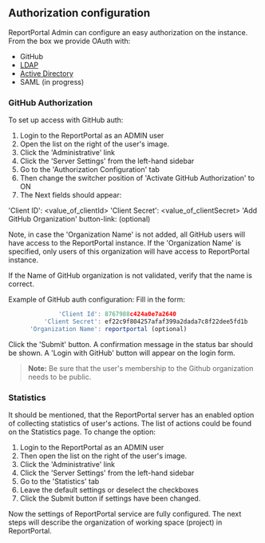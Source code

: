 ## Authorization configuration

ReportPortal Admin can configure an easy authorization on the instance. From the box we provide OAuth with:

* GitHub
* [LDAP](https://reportportal.io/docs/LDAP-Auth-integration)
* [Active Directory](https://reportportal.io/docs/Active-Directory-Auth-integration)
* SAML (in progress)

### GitHub Authorization

To set up access with GitHub auth:

1. Login to the ReportPortal as an ADMIN user
2. Open the list on the right of the user's image.
3. Click the 'Administrative' link 
4. Click the 'Server Settings' from the left-hand sidebar
5. Go to the 'Authorization Configuration' tab
6. Then change the switcher position of 'Activate GitHub Authorization' to ON
7. The Next fields should appear:

  'Client ID': <value_of_clientId>
  'Client Secret': <value_of_clientSecret>
  'Add GitHub Organization' button-link: (optional)

Note, in case the 'Organization Name' is not added, all GitHub users will have access to the ReportPortal instance.
If the 'Organization Name' is specified, only users of this organization will have access to ReportPortal instance.

If the Name of GitHub organization is not validated, verify that the name is correct.

Example of GitHub auth configuration:
 Fill in the form:
 ```javascript 
               'Client Id': 8767988c424a0e7a2640
           'Client Secret': ef22c9f804257afaf399a2dada7c8f22dee5fd1b
       'Organization Name': reportportal (optional)
  ```
 Click the 'Submit' button.
 A confirmation message in the status bar should be shown.
 A 'Login with GitHub' button will appear on the login form.
 
 >**Note:** Be sure that the user's membership to the Github organization needs to be public.
 

### Statistics
It should be mentioned, that the ReportPortal server has an enabled option of collecting statistics of user's actions.
The list of actions could be found on the Statistics page.
To change the option:
1. Login to the ReportPortal as an ADMIN user
2. Then open the list on the right of the user's image.
3. Click the 'Administrative' link 
4. Click the 'Server Settings' from the left-hand sidebar
5. Go to the 'Statistics' tab
6. Leave the default settings or deselect the checkboxes
7. Click the Submit button if settings have been changed.

Now the settings of ReportPortal service are fully configured.
The next steps will describe the organization of working space (project) in ReportPortal.


